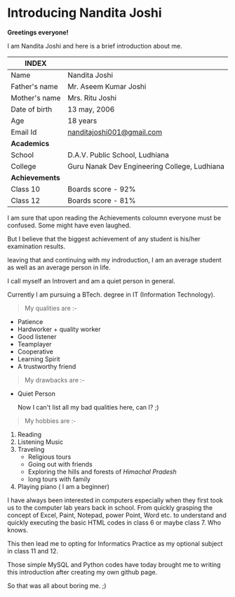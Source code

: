# Introducing Nandita Joshi
**Greetings everyone!**

I am Nandita Joshi and here is a brief introduction about me. 

| INDEX | |
| --- | --- |
| Name | Nandita Joshi |
| Father's name | Mr. Aseem Kumar Joshi |
| Mother's name | Mrs. Ritu Joshi |
| Date of birth | 13 may, 2006 |
| Age | 18 years |
| Email Id | nanditajoshi001@gmail.com |
| **Academics** | |
| School | D.A.V. Public School, Ludhiana |
| College | Guru Nanak Dev Engineering College, Ludhiana |
| **Achievements** | |
| Class 10 | Boards score - 92% |
| Class 12 | Boards score - 81% |

I am sure that upon reading the Achievements coloumn everyone must be confused. 
Some might have even laughed. 

But I believe that the biggest achievement of any student is his/her examination results.

leaving that and continuing with my indroduction, I am an average student as well as an average person in life. 

I call myself an Introvert and am a quiet person in general. 

Currently I am pursuing a BTech. degree in IT (Information Technology).


> My qualities are :- 
- Patience
- Hardworker + quality worker
- Good listener
- Teamplayer
- Cooperative
- Learning Spirit
- A trustworthy friend 

> My drawbacks are :-
- Quiet Person
  
  Now I can't list all my bad qualities here, can I? ;)

> My hobbies are :-
1. Reading
2. Listening Music
3. Traveling
   - Religious tours
   - Going out with friends
   - Exploring the hills and forests of *Himachal Pradesh*
   - long tours with family
4. Playing piano ( I am a beginner)

I have always been interested in computers especially when they first took us to the computer lab years back in school. 
From quickly grasping the concept of Excel, Paint, Notepad, power Point, Word etc. 
to understand and quickly executing the basic HTML codes in class 6 or maybe class 7.
Who knows. 

This then lead me to opting for Informatics Practice as my optional subject in class 11 and 12.

Those simple MySQL and Python codes have today brought me to writing this introduction after creating my own github page. 


So that was all about boring me. ;) 


  
